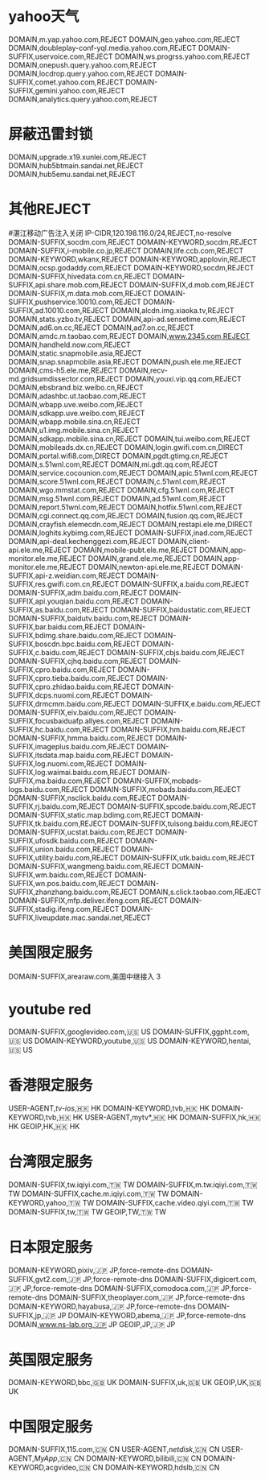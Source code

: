 # yahoo天气
DOMAIN,m.yap.yahoo.com,REJECT
DOMAIN,geo.yahoo.com,REJECT
DOMAIN,doubleplay-conf-yql.media.yahoo.com,REJECT
DOMAIN-SUFFIX,uservoice.com,REJECT
DOMAIN,ws.progrss.yahoo.com,REJECT
DOMAIN,onepush.query.yahoo.com,REJECT
DOMAIN,locdrop.query.yahoo.com,REJECT
DOMAIN-SUFFIX,comet.yahoo.com,REJECT
DOMAIN-SUFFIX,gemini.yahoo.com,REJECT
DOMAIN,analytics.query.yahoo.com,REJECT
# 屏蔽迅雷封锁
DOMAIN,upgrade.x19.xunlei.com,REJECT
DOMAIN,hub5btmain.sandai.net,REJECT
DOMAIN,hub5emu.sandai.net,REJECT
# 其他REJECT
#湛江移动广告注入关闭
IP-CIDR,120.198.116.0/24,REJECT,no-resolve
DOMAIN-SUFFIX,socdm.com,REJECT
DOMAIN-KEYWORD,socdm,REJECT
DOMAIN-SUFFIX,i-mobile.co.jp,REJECT
DOMAIN,life.ccb.com,REJECT
DOMAIN-KEYWORD,wkanx,REJECT
DOMAIN-KEYWORD,applovin,REJECT
DOMAIN,ocsp.godaddy.com,REJECT
DOMAIN-KEYWORD,socdm,REJECT
DOMAIN-SUFFIX,hivedata.com.cn,REJECT
DOMAIN-SUFFIX,api.share.mob.com,REJECT
DOMAIN-SUFFIX,d.mob.com,REJECT
DOMAIN-SUFFIX,m.data.mob.com,REJECT
DOMAIN-SUFFIX,pushservice.10010.com,REJECT
DOMAIN-SUFFIX,ad.10010.com,REJECT
DOMAIN,alcdn.img.xiaoka.tv,REJECT
DOMAIN,stats.yzbo.tv,REJECT
DOMAIN,api-ad.sensetime.com,REJECT
DOMAIN,ad6.on.cc,REJECT
DOMAIN,ad7.on.cc,REJECT
DOMAIN,amdc.m.taobao.com,REJECT
DOMAIN,www.2345.com,REJECT
DOMAIN,handheld.now.com,REJECT
DOMAIN,static.snapmobile.asia,REJECT
DOMAIN,snap.snapmobile.asia,REJECT
DOMAIN,push.ele.me,REJECT
DOMAIN,cms-h5.ele.me,REJECT
DOMAIN,recv-md.gridsumdissector.com,REJECT
DOMAIN,youxi.vip.qq.com,REJECT
DOMAIN,ebsbrand.biz.weibo.cn,REJECT
DOMAIN,adashbc.ut.taobao.com,REJECT
DOMAIN,wbapp.uve.weibo.com,REJECT
DOMAIN,sdkapp.uve.weibo.com,REJECT
DOMAIN,wbapp.mobile.sina.cn,REJECT
DOMAIN,u1.img.mobile.sina.cn,REJECT
DOMAIN,sdkapp.mobile.sina.cn,REJECT
DOMAIN,tui.weibo.com,REJECT
DOMAIN,mobileads.dx.cn,REJECT
DOMAIN,login.gwifi.com.cn,DIRECT
DOMAIN,portal.wifi8.com,DIRECT
DOMAIN,pgdt.gtimg.cn,REJECT
DOMAIN,s.51wnl.com,REJECT
DOMAIN,mi.gdt.qq.com,REJECT
DOMAIN,service.cocounion.com,REJECT
DOMAIN,apic.51wnl.com,REJECT
DOMAIN,score.51wnl.com,REJECT
DOMAIN,c.51wnl.com,REJECT
DOMAIN,wgo.mmstat.com,REJECT
DOMAIN,cfg.51wnl.com,REJECT
DOMAIN,msg.51wnl.com,REJECT
DOMAIN,ad.51wnl.com,REJECT
DOMAIN,report.51wnl.com,REJECT
DOMAIN,hotfix.51wnl.com,REJECT
DOMAIN,cgi.connect.qq.com,REJECT
DOMAIN,fusion.qq.com,REJECT
DOMAIN,crayfish.elemecdn.com,REJECT
DOMAIN,restapi.ele.me,DIRECT
DOMAIN,loghits.kybimg.com,REJECT
DOMAIN-SUFFIX,inad.com,REJECT
DOMAIN,api-deal.kechenggezi.com,REJECT
DOMAIN,client-api.ele.me,REJECT
DOMAIN,mobile-pubt.ele.me,REJECT
DOMAIN,app-monitor.ele.me,REJECT
DOMAIN,grand.ele.me,REJECT
DOMAIN,app-monitor.ele.me,REJECT
DOMAIN,newton-api.ele.me,REJECT
DOMAIN-SUFFIX,api-z.weidian.com,REJECT
DOMAIN-SUFFIX,res.gwifi.com.cn,REJECT
DOMAIN-SUFFIX,a.baidu.com,REJECT
DOMAIN-SUFFIX,adm.baidu.com,REJECT
DOMAIN-SUFFIX,api.youqian.baidu.com,REJECT
DOMAIN-SUFFIX,as.baidu.com,REJECT
DOMAIN-SUFFIX,baidustatic.com,REJECT
DOMAIN-SUFFIX,baidutv.baidu.com,REJECT
DOMAIN-SUFFIX,bar.baidu.com,REJECT
DOMAIN-SUFFIX,bdimg.share.baidu.com,REJECT
DOMAIN-SUFFIX,boscdn.bpc.baidu.com,REJECT
DOMAIN-SUFFIX,c.baidu.com,REJECT
DOMAIN-SUFFIX,cbjs.baidu.com,REJECT
DOMAIN-SUFFIX,cjhq.baidu.com,REJECT
DOMAIN-SUFFIX,cpro.baidu.com,REJECT
DOMAIN-SUFFIX,cpro.tieba.baidu.com,REJECT
DOMAIN-SUFFIX,cpro.zhidao.baidu.com,REJECT
DOMAIN-SUFFIX,dcps.nuomi.com,REJECT
DOMAIN-SUFFIX,drmcmm.baidu.com,REJECT
DOMAIN-SUFFIX,e.baidu.com,REJECT
DOMAIN-SUFFIX,eiv.baidu.com,REJECT
DOMAIN-SUFFIX,focusbaiduafp.allyes.com,REJECT
DOMAIN-SUFFIX,hc.baidu.com,REJECT
DOMAIN-SUFFIX,hm.baidu.com,REJECT
DOMAIN-SUFFIX,hmma.baidu.com,REJECT
DOMAIN-SUFFIX,imageplus.baidu.com,REJECT
DOMAIN-SUFFIX,itsdata.map.baidu.com,REJECT
DOMAIN-SUFFIX,log.nuomi.com,REJECT
DOMAIN-SUFFIX,log.waimai.baidu.com,REJECT
DOMAIN-SUFFIX,ma.baidu.com,REJECT
DOMAIN-SUFFIX,mobads-logs.baidu.com,REJECT
DOMAIN-SUFFIX,mobads.baidu.com,REJECT
DOMAIN-SUFFIX,nsclick.baidu.com,REJECT
DOMAIN-SUFFIX,rj.baidu.com,REJECT
DOMAIN-SUFFIX,spcode.baidu.com,REJECT
DOMAIN-SUFFIX,static.map.bdimg.com,REJECT
DOMAIN-SUFFIX,tk.baidu.com,REJECT
DOMAIN-SUFFIX,tuisong.baidu.com,REJECT
DOMAIN-SUFFIX,ucstat.baidu.com,REJECT
DOMAIN-SUFFIX,ufosdk.baidu.com,REJECT
DOMAIN-SUFFIX,union.baidu.com,REJECT
DOMAIN-SUFFIX,utility.baidu.com,REJECT
DOMAIN-SUFFIX,utk.baidu.com,REJECT
DOMAIN-SUFFIX,wangmeng.baidu.com,REJECT
DOMAIN-SUFFIX,wm.baidu.com,REJECT
DOMAIN-SUFFIX,wn.pos.baidu.com,REJECT
DOMAIN-SUFFIX,zhanzhang.baidu.com,REJECT
DOMAIN,s.click.taobao.com,REJECT
DOMAIN-SUFFIX,mfp.deliver.ifeng.com,REJECT
DOMAIN-SUFFIX,stadig.ifeng.com,REJECT
DOMAIN-SUFFIX,liveupdate.mac.sandai.net,REJECT

# 美国限定服务
DOMAIN-SUFFIX,arearaw.com,美国中继接入 3
# youtube red
DOMAIN-SUFFIX,googlevideo.com,🇺🇸 US
DOMAIN-SUFFIX,ggpht.com,🇺🇸 US
DOMAIN-KEYWORD,youtube,🇺🇸 US
DOMAIN-KEYWORD,hentai,🇺🇸 US
# 香港限定服务
USER-AGENT,*tv-ios*,🇭🇰 HK
DOMAIN-KEYWORD,tvb,🇭🇰 HK
DOMAIN-KEYWORD,tvb,🇭🇰 HK
USER-AGENT,mytv*,🇭🇰 HK
DOMAIN-SUFFIX,hk,🇭🇰 HK
GEOIP,HK,🇭🇰 HK
# 台湾限定服务
DOMAIN-SUFFIX,tw.iqiyi.com,🇹🇼 TW
DOMAIN-SUFFIX,m.tw.iqiyi.com,🇹🇼 TW
DOMAIN-SUFFIX,cache.m.iqiyi.com,🇹🇼 TW
DOMAIN-KEYWORD,yahoo,🇹🇼 TW
DOMAIN-SUFFIX,cache.video.qiyi.com,🇹🇼 TW
DOMAIN-SUFFIX,tw,🇹🇼 TW
GEOIP,TW,🇹🇼 TW
# 日本限定服务
DOMAIN-KEYWORD,pixiv,🇯🇵 JP,force-remote-dns
DOMAIN-SUFFIX,gvt2.com,🇯🇵 JP,force-remote-dns
DOMAIN-SUFFIX,digicert.com,🇯🇵 JP,force-remote-dns
DOMAIN-SUFFIX,comodoca.com,🇯🇵 JP,force-remote-dns
DOMAIN-SUFFIX,theoplayer.com,🇯🇵 JP,force-remote-dns
DOMAIN-KEYWORD,hayabusa,🇯🇵 JP,force-remote-dns
DOMAIN-SUFFIX,jp,🇯🇵 JP
DOMAIN-KEYWORD,abema,🇯🇵 JP,force-remote-dns
DOMAIN,www.ns-lab.org,🇯🇵 JP
GEOIP,JP,🇯🇵 JP
# 英国限定服务
DOMAIN-KEYWORD,bbc,🇬🇧 UK
DOMAIN-SUFFIX,uk,🇬🇧 UK
GEOIP,UK,🇬🇧 UK
# 中国限定服务
DOMAIN-SUFFIX,115.com,🇨🇳 CN
USER-AGENT,*netdisk*,🇨🇳 CN
USER-AGENT,*MyApp*,🇨🇳 CN
DOMAIN-KEYWORD,bilibili,🇨🇳 CN
DOMAIN-KEYWORD,acgvideo,🇨🇳 CN
DOMAIN-KEYWORD,hdslb,🇨🇳 CN

